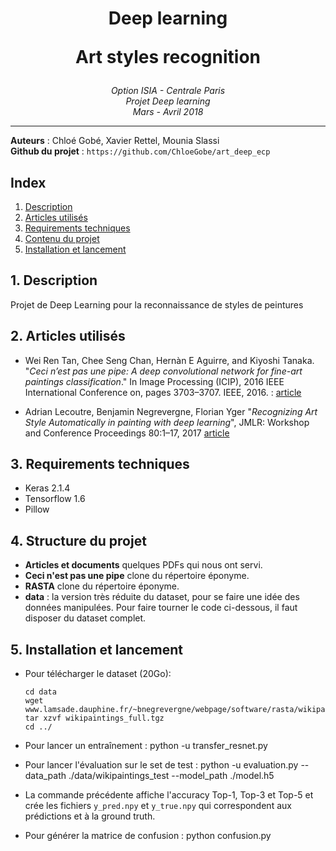 <h1 align='center'>Deep learning <p> Art styles recognition
 </h1>
<p align='center'>
<i>Option ISIA - Centrale Paris <br>
Projet Deep learning <br>
Mars - Avril 2018 <hr></i></p>

__Auteurs__ : Chloé Gobé, Xavier Rettel, Mounia Slassi  <br>
__Github du projet__ : `https://github.com/ChloeGobe/art_deep_ecp`

## Index
1. [Description](#description)
2. [Articles utilisés](#docs)
3. [Requirements techniques](#requirements)
4. [Contenu du projet](#arborescence)
5. [Installation et lancement](#installation)


## <a name="description"></a>1. Description
Projet de Deep Learning pour la reconnaissance de styles de peintures

## <a name="docs"></a>2. Articles utilisés
- Wei Ren Tan, Chee Seng Chan, Hernàn E Aguirre, and Kiyoshi Tanaka. "*Ceci n’est pas une pipe: A deep convolutional network for fine-art paintings classification*." In Image Processing (ICIP), 2016 IEEE International Conference on, pages 3703–3707. IEEE, 2016. :  [article](http://ieeexplore.ieee.org/iel7/7527113/7532277/07533051.pdf)  

- Adrian Lecoutre, Benjamin Negrevergne, Florian Yger "*Recognizing Art Style Automatically in painting with deep learning*", JMLR: Workshop and Conference Proceedings 80:1–17, 2017 [article](http://www.lamsade.dauphine.fr/~bnegrevergne/webpage/documents/2017_rasta.pdf)  

## <a name="requirements"></a>3. Requirements techniques
- Keras 2.1.4
- Tensorflow 1.6
- Pillow

## 4. <a name="arborescence"></a>Structure du projet

- **Articles et documents** quelques PDFs qui nous ont servi.
- **Ceci n'est pas une pipe** clone du répertoire éponyme.
- **RASTA** clone du répertoire éponyme.
- **data** : la version très réduite du dataset, pour se faire une idée des données manipulées. Pour faire tourner le code ci-dessous, il faut disposer du dataset complet.


## <a name="installation"></a>5. Installation et lancement
- Pour télécharger le dataset (20Go): 

      cd data
      wget www.lamsade.dauphine.fr/~bnegrevergne/webpage/software/rasta/wikipaintaings_full.tgz
      tar xzvf wikipaintings_full.tgz
      cd ../
- Pour lancer un entraînement :
      python -u transfer_resnet.py
- Pour lancer l'évaluation sur le set de test :
      python -u evaluation.py --data_path ./data/wikipaintings_test --model_path ./model.h5
- La commande précédente affiche l'accuracy Top-1, Top-3 et Top-5 et crée les fichiers ``y_pred.npy`` et ``y_true.npy`` qui correspondent aux prédictions et à la ground truth.
- Pour générer la matrice de confusion :
      python confusion.py
